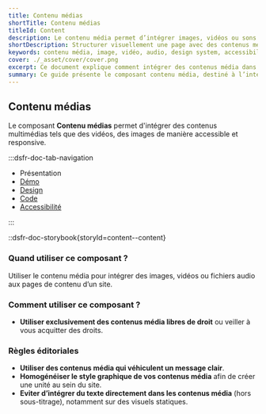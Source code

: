 ```yaml
---
title: Contenu médias
shortTitle: Contenu médias
titleId: Content
description: Le contenu média permet d’intégrer images, vidéos ou sons dans une page tout en respectant des règles éditoriales claires.
shortDescription: Structurer visuellement une page avec des contenus média.
keywords: contenu média, image, vidéo, audio, design system, accessibilité, UX, UI, droits d’auteur, visuel, éditorial
cover: ./_asset/cover/cover.png
excerpt: Ce document explique comment intégrer des contenus média dans une page de manière cohérente et responsable, tout en respectant les droits et les bonnes pratiques éditoriales.
summary: Ce guide présente le composant contenu média, destiné à l’intégration d’éléments visuels ou sonores comme des images, vidéos ou fichiers audio dans les pages d’un site. Il précise les conditions d’usage, notamment en matière de droits, et rappelle les règles éditoriales à suivre pour assurer la clarté du message, l’unité graphique et l’accessibilité. Il s’adresse aux équipes éditoriales et de conception souhaitant enrichir leurs pages sans compromettre la cohérence visuelle ni l’expérience utilisateur.
---
```


## Contenu médias

Le composant **Contenu médias** permet d'intégrer des contenus multimédias tels que des vidéos, des images de manière accessible et responsive.

:::dsfr-doc-tab-navigation

- Présentation
- [Démo](./demo/index.md)
- [Design](./design/index.md)
- [Code](./code/index.md)
- [Accessibilité](./accessibility/index.md)

:::

::dsfr-doc-storybook{storyId=content--content}

### Quand utiliser ce composant ?

Utiliser le contenu média pour intégrer des images, vidéos ou fichiers audio aux pages de contenu d’un site.

### Comment utiliser ce composant ?

- **Utiliser exclusivement des contenus média libres de droit** ou veiller à vous acquitter des droits.

### Règles éditoriales

- **Utiliser des contenus média qui véhiculent un message clair**.
- **Homogénéiser le style graphique de vos contenus média** afin de créer une unité au sein du site.
- **Eviter d’intégrer du texte directement dans les contenus média** (hors sous-titrage), notamment sur des visuels statiques.


